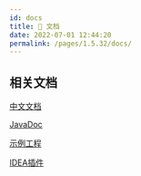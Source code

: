 ```yaml
---
id: docs
title: 📖 文档
date: 2022-07-01 12:44:20
permalink: /pages/1.5.32/docs/
---
```


## 相关文档

[中文文档](/pages/1.5.32/intro/)

[JavaDoc](https://apidoc.gitee.com/dromara/forest/)

[示例工程](https://gitee.com/dromara/forest/tree/v1.5.32/forest-examples)

[IDEA插件](/pages/plugin/forestx/)
